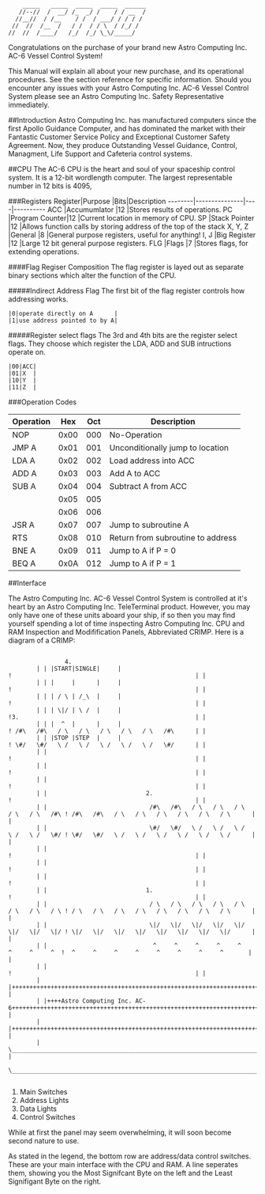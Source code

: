 ```
    _____	_____  _____  _____  ______			
   //--//  /  __/ /_  _/ /    / / __  /
  //__//  / /__    / /  / ___/ / / / /
 //  //  /__  /   / /  / / \  / /_/ /
//  //	/____/   /_/  /_/ \_\/_____/ 

```


Congratulations on the purchase of your brand new Astro Computing Inc. AC-6 Vessel Control System!

This Manual will explain all about your new purchase, and its operational procedures. See the 
section reference for specific information. Should you  encounter any issues with your Astro 
Computing Inc. AC-6 Vessel Control System please see an Astro Computing Inc. Safety Representative 
immediately.

##Introduction
Astro Computing Inc. has manufactured computers since the first Apollo Guidance Computer, 
and has dominated the market with their Fantastic Customer Service Policy and Exceptional Customer 
Safety Agreement. Now, they produce Outstanding Vessel Guidance, Control, Managment, Life Support and 
Cafeteria control systems. 

##CPU
The AC-6 CPU is the heart and soul of your spaceship control system. It is a 12-bit wordlength
computer. The largest representable number in 12 bits is 4095, 

###Registers
Register|Purpose        |Bits|Description
--------|---------------|----|----------
ACC     |Accumumlator   |12  |Stores results of operations.
PC      |Program Counter|12  |Current location in memory of CPU.
SP      |Stack Pointer  |12  |Allows function calls by storing address of the top of the stack
X, Y, Z |General        |8   |General purpose registers, useful for anything!
I, J    |Big Register   |12  |Large 12 bit general purpose registers.
FLG     |Flags          |7   |Stores flags, for extending operations.


####Flag Regiser Composition
The flag register is layed out as separate binary sections which alter the function of the CPU.

#####Indirect Address Flag
The first bit of the flag register controls how addressing works.

```
|0|operate directly on A      |
|1|use address pointed to by A|
```

#####Register select flags
The 3rd and 4th bits are the register select flags. They choose which register the LDA, ADD and SUB
intructions operate on.

```
|00|ACC|
|01|X  |
|10|Y  |
|11|Z  |
```

###Operation Codes

Operation|Hex |Oct|Description
---------|----|---|------------
NOP      |0x00|000|No-Operation
JMP A    |0x01|001|Unconditionally jump to location 
LDA A    |0x02|002|Load address into ACC
ADD A    |0x03|003|Add A to ACC
SUB A    |0x04|004|Subtract A from ACC
         |0x05|005|
         |0x06|006|
JSR A    |0x07|007|Jump to subroutine A
RTS      |0x08|010|Return from subroutine to address 
BNE A    |0x09|011|Jump to A if P = 0
BEQ A    |0x0A|012|Jump to A if P = 1


##Interface

The Astro Computing Inc. AC-6 Vessel Control System is controlled at it's heart by an Astro
Computing Inc. TeleTerminal product. However, you may only have one of these units aboard your
ship, if so then you may find yourself spending a lot of time inspecting Astro Computing Inc. CPU and RAM
Inspection and Modifification Panels, Abbreviated CRIMP. Here is a diagram of a CRIMP:

```

				4.
        | | |START|SINGLE|     |                                                      !                                                    | |
        | | |     |      |     |                                                      !                                                    | |
        | | | / \ | /_\  |     |                                                      !                                                    | |
        | | | \|/ | \ /  |     |                                                      !3.                                                  | |
        | | |  ^  |      |     |                                                      ! /#\   /#\   / \   / \   / \   / \   / \   /#\      | |
        | | |STOP |STEP  |     |                                                      ! \#/   \#/   \ /   \ /   \ /   \ /   \ /   \#/      | |
        | |                                                                           !                                                    | |
        | |                                                                           !                                                    | |
        | |                                                                           !                                                    | |
        | |                            2.                                             !                                                    | |
        | |                             /#\   /#\   / \   / \   / \   / \   / \   /#\ ! /#\   /#\   / \   / \   / \   / \   / \   / \      | |
        | |                             \#/   \#/   \ /   \ /   \ /   \ /   \ /   \#/ ! \#/   \#/   \ /   \ /   \ /   \ /   \ /   \ /      | |
        | |                                                                           !                                                    | |
        | |                                                                           !                                                    | |
        | |                                                                           !                                                    | |
        | |                            1.                                             !                                                    | |
        | |                             / \   / \   / \   / \   / \   / \   / \   / \ ! / \   / \   / \   / \   / \   / \   / \   / \      | |
        | |                             \|/   \|/   \|/   \|/   \|/   \|/   \|/   \|/ ! \|/   \|/   \|/   \|/   \|/   \|/   \|/   \|/      | |
        | |                              ^     ^     ^     ^     ^     ^     ^     ^  !  ^     ^     ^     ^     ^     ^     ^     ^       | |
        | |                                                                           !                                                    | |
        | |++++++++++++++++++++++++++++++++++++++++++++++++++++++++++++++++++++++++++++++++++++++++++++++++++++++++++++++++++++++++++++++++| |
        | |++++Astro Computing Inc. AC-6+++++++++++++++++++++++++++++++++++++++++++++++++++++++++++++++++++++++++++++++++++++++++++++++++++| |
        | |++++++++++++++++++++++++++++++++++++++++++++++++++++++++++++++++++++++++++++++++++++++++++++++++++++++++++++++++++++++++++++++++| |
        | \________________________________________________________________________________________________________________________________/ |
        \____________________________________________________________________________________________________________________________________/


```

1. Main Switches
2. Address Lights
3. Data Lights
4. Control Switches

While at first the panel may seem overwhelming, it will soon become second nature to use. 

As stated in the legend, the bottom row are address/data control switches. These are your main 
interface with the CPU and RAM. A line seperates them, showing you the Most Signifcant Byte on the left and the 
Least Signifigant Byte on the right. 

